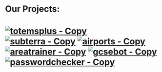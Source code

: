 # Our Projects:

# [![totemsplus - Copy](https://user-images.githubusercontent.com/67003539/181018001-56a1fdf8-3519-4460-a32e-96f1b039b1bf.png)](https://github.com/The-Iceburg/TotemsPlus) [![subterra - Copy](https://user-images.githubusercontent.com/67003539/181018139-59a88a98-90fe-4aa8-8351-02e79b22207d.png)](https://github.com/The-Iceburg/Sub-Terra) [![airports - Copy](https://user-images.githubusercontent.com/67003539/181018089-f3ddc6cc-c2e5-4ba2-92f1-b574597edb6e.png)](https://github.com/The-Iceburg/Airports) [![areatrainer - Copy](https://user-images.githubusercontent.com/67003539/181018180-0839ca00-ca2e-4d64-8752-b841d20d8cf4.png)](https://github.com/The-Iceburg/Area-Trainer) [![gcsebot - Copy](https://user-images.githubusercontent.com/67003539/181018227-9d8009b0-9bf4-4652-a48c-e04354b14905.png)](https://github.com/The-Iceburg/GCSE-Bot) [![passwordchecker - Copy](https://user-images.githubusercontent.com/67003539/181018259-32330e07-242e-4b54-b1e2-5267b208df24.png)](https://github.com/The-Iceburg/Password-Checker)
